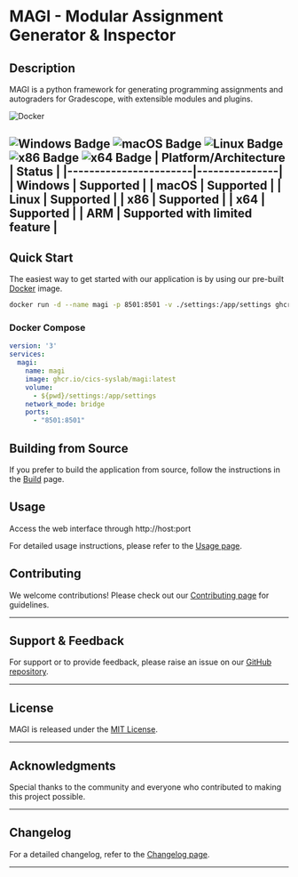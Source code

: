 # MAGI - Modular Assignment Generator & Inspector

## Description

MAGI is a python framework for generating programming assignments and autograders for Gradescope, with extensible modules and plugins.

![Docker](https://img.shields.io/badge/docker-%230db7ed.svg?style=for-the-badge&logo=docker&logoColor=white)

![Windows Badge](https://img.shields.io/badge/Windows-Supported-green)
![macOS Badge](https://img.shields.io/badge/macOS-Supported-green)
![Linux Badge](https://img.shields.io/badge/Linux-Supported-green)
![x86 Badge](https://img.shields.io/badge/x86-Supported-green)
![x64 Badge](https://img.shields.io/badge/x64-Supported-green)
| Platform/Architecture | Status        |
|-----------------------|---------------|
| Windows               | Supported     |
| macOS                 | Supported     |
| Linux                 | Supported     |
| x86                   | Supported     |
| x64                   | Supported     |
| ARM                   | Supported with limited feature |
---

## Quick Start

The easiest way to get started with our application is by using our pre-built [Docker](https://www.docker.com/) image.

```bash
docker run -d --name magi -p 8501:8501 -v ./settings:/app/settings ghcr.io/cics-syslab/magi:latest
```

### Docker Compose
```yaml
version: '3'
services:
  magi:
    name: magi
    image: ghcr.io/cics-syslab/magi:latest
    volume:
      - ${pwd}/settings:/app/settings
    network_mode: bridge
    ports:
      - "8501:8501"
```

## Building from Source

If you prefer to build the application from source, follow the instructions in the [Build](https://github.com/cics-syslab/MAGI/wiki/Build) page.

## Usage

Access the web interface through http://host:port

For detailed usage instructions, please refer to the [Usage page](https://github.com/cics-syslab/MAGI/wiki/Usage).

## Contributing

We welcome contributions! Please check out our [Contributing page](https://github.com/cics-syslab/MAGI/wiki/Contributing) for guidelines. 

---

## Support & Feedback

For support or to provide feedback, please raise an issue on our [GitHub repository](https://github.com/cics-syslab/MAGI/issues).

---

## License

MAGI is released under the [MIT License](LICENSE).

---

## Acknowledgments

Special thanks to the community and everyone who contributed to making this project possible.

---

## Changelog


For a detailed changelog, refer to the [Changelog page](https://github.com/cics-syslab/MAGI/wiki/Changelog).

---
